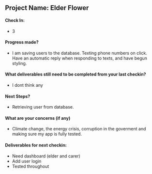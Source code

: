 ## Project Name: Elder Flower

#### Check In:

- 3

#### Progress made?

- I am saving users to the database. Texting phone numbers on click. Have an automatic reply when responding to texts, and have begun styling.

#### What deliverables still need to be completed from your last checkin?

- I dont think any

#### Next Steps?

- Retrieving user from database.

#### What are your concerns (if any)

- Climate change, the energy crisis, corruption in the goverment and making sure my app is fully tested.

#### Deliverables for next checkin:

- Need dashboard (elder and carer)
- Add user login
- Tested throughout
